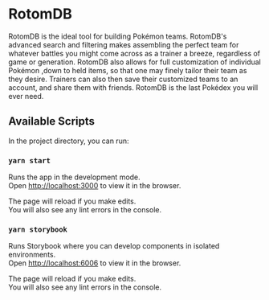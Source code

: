 # RotomDB

RotomDB is the ideal tool for building Pokémon teams. RotomDB's advanced search and filtering makes assembling the perfect team for whatever battles you might come across as a trainer a breeze, regardless of game or generation. RotomDB also allows for full customization of individual Pokémon ,down to held items, so that one may finely tailor their team as they desire. Trainers can also then save their customized teams to an account, and share them with friends. RotomDB is the last Pokédex you will ever need.

## Available Scripts

In the project directory, you can run:

### `yarn start`

Runs the app in the development mode.\
Open [http://localhost:3000](http://localhost:3000) to view it in the browser.

The page will reload if you make edits.\
You will also see any lint errors in the console.

### `yarn storybook`

Runs Storybook where you can develop components in isolated environments.\
Open [http://localhost:6006](http://localhost:6006) to view it in the browser.

The page will reload if you make edits.\
You will also see any lint errors in the console.
